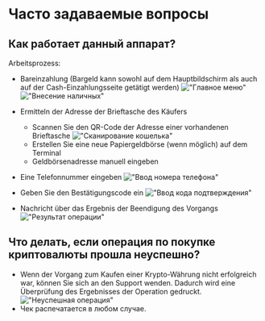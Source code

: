 # Часто задаваемые вопросы
## Как работает данный аппарат?

Arbeitsprozess:
- Bareinzahlung (Bargeld kann sowohl auf dem Hauptbildschirm als auch auf der Cash-Einzahlungsseite getätigt werden)
!["Главное меню"](https://github.com/trovemat/docs/blob/master/Kiosk/de/img/1.png)
!["Внесение наличных"](https://github.com/trovemat/docs/blob/master/Kiosk/de/img/2.png)
- Ermitteln der Adresse der Brieftasche des Käufers

  - Scannen Sie den QR-Code der Adresse einer vorhandenen Brieftasche
!["Сканирование кошелька"](https://github.com/trovemat/docs/blob/master/Kiosk/de/img/3.png)
  - Erstellen Sie eine neue Papiergeldbörse (wenn möglich) auf dem Terminal
  - Geldbörsenadresse manuell eingeben
  
 - Eine Telefonnummer eingeben
 !["Ввод номера телефона"](https://github.com/trovemat/docs/blob/master/Kiosk/de/img/4.png)
 - Geben Sie den Bestätigungscode ein
 !["Ввод кода подтверждения"](https://github.com/trovemat/docs/blob/master/Kiosk/de/img/5.png)
 - Nachricht über das Ergebnis der Beendigung des Vorgangs
 !["Результат операции"](https://github.com/trovemat/docs/blob/master/Kiosk/de/img/6.png)
 
 ## Что делать, если операция по покупке криптовалюты прошла неуспешно?
 
 - Wenn der Vorgang zum Kaufen einer Krypto-Währung nicht erfolgreich war, können Sie sich an den Support wenden. Dadurch wird eine Überprüfung des Ergebnisses der Operation gedruckt.
 !["Неуспешная операция"](https://github.com/trovemat/docs/blob/master/Kiosk/de/img/7.png)
 - Чек распечатается в любом случае.

